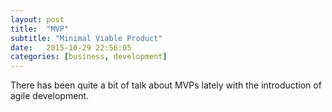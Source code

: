 ```yaml
---
layout: post
title:  "MVP"
subtitle: "Minimal Viable Product"
date:   2015-10-29 22:56:05
categories: [business, development]
---
```


There has been quite a bit of talk about MVPs lately with the introduction of agile development. 